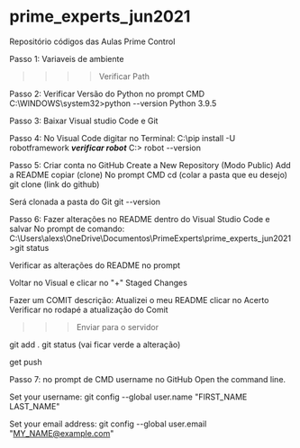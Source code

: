 # prime_experts_jun2021
Repositório códigos das Aulas Prime Control

Passo 1: Variaveis de ambiente
>>>> Verificar Path

Passo 2: Verificar Versão do Python no prompt CMD
C:\WINDOWS\system32>python --version
Python 3.9.5

Passo 3: Baixar Visual studio Code e Git

Passo 4: No Visual Code digitar no Terminal:
C:\pip install -U robotframework
***verificar robot***
C:\> robot --version

Passo 5: Criar conta no GitHub
Create a New Repository (Modo Public)
Add a README
copiar (clone)
No prompt CMD
cd (colar a pasta que eu desejo)
git clone (link do github)

Será clonada a pasta do Git
git --version

Passo 6: Fazer alterações no README dentro do Visual Studio Code e salvar
No prompt de comando:
C:\Users\alexs\OneDrive\Documentos\PrimeExperts\prime_experts_jun2021>git status

Verificar as alterações do README no prompt

Voltar no Visual e clicar no "+"
Staged Changes

Fazer um COMIT
descrição: Atualizei o meu README
clicar no Acerto
Verificar no rodapé a atualização do Comit
>>>Enviar para o servidor

git add .
git status (vai ficar verde a alteração)

get push

Passo 7: no prompt de CMD username no GitHub
Open the command line.

Set your username:
git config --global user.name "FIRST_NAME LAST_NAME"

Set your email address:
git config --global user.email "MY_NAME@example.com"


